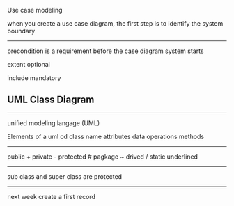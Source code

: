 
Use case modeling

when you create a use case diagram, the first step is to identify the system boundary

---
precondition is a requirement before the case diagram system starts

extent optional

include mandatory


UML Class Diagram
---
---
unified modeling langage (UML)


Elements of a uml cd
class name
attributes data
operations methods

---
public +
private -
protected #
pagkage ~
drived /
static underlined

---
sub class and super class are protected


---
next week
create a first record